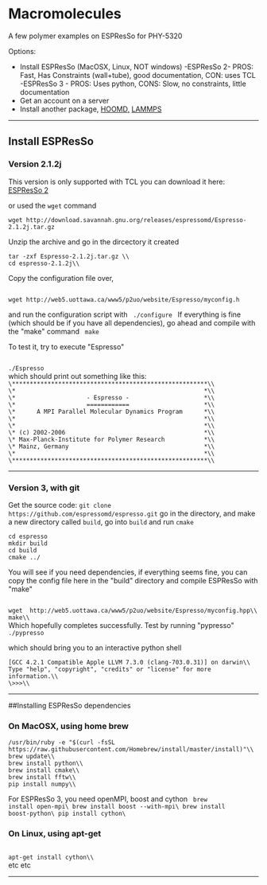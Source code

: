 # Macromolecules

A few polymer examples on ESPResSo for PHY-5320

Options: 
- Install ESPResSo (MacOSX, Linux, NOT windows)
 -ESPResSo 2- PROS: Fast, Has Constraints (wall+tube), good documentation, CON: uses TCL
 -ESPResSo 3 - PROS: Uses python, CONS: Slow, no constraints, little documentation
- Get an account on a server
- Install another package, [HOOMD,](http://glotzerlab.engin.umich.edu/hoomd-blue/) [LAMMPS](http://lammps.sandia.gov/)
 
----------
## Install ESPResSo
### Version 2.1.2j

This version is only supported with TCL
you can download it here: [ESPResSo 2](http://download.savannah.gnu.org/releases/espressomd/Espresso-2.1.2j.tar.gz)

or used the ``wget`` command
```
wget http://download.savannah.gnu.org/releases/espressomd/Espresso-2.1.2j.tar.gz
```

Unzip the archive and go in the dircectory it created

```
tar -zxf Espresso-2.1.2j.tar.gz \\
cd espresso-2.1.2j\\
```

Copy the configuration file over, 

<code>
wget http://web5.uottawa.ca/www5/p2uo/website/Espresso/myconfig.h
</code>

and run the configuration script with
<code>
./configure
</code>
If everything is fine (which should be if you have all dependencies), go ahead and compile with the "make" command
<code>
make
</code>

To test it, try to execute "Espresso"

<code>
./Espresso
</code>
which should print out something like this:

<code>
\*******************************************************\\
\*                                                     *\\
\*                    - Espresso -                     *\\
\*                    ============                     *\\
\*      A MPI Parallel Molecular Dynamics Program      *\\
\*                                                     *\\
\*                                                     *\\
\* (c) 2002-2006                                       *\\
\* Max-Planck-Institute for Polymer Research           *\\
\* Mainz, Germany                                      *\\
\*                                                     *\\
\*******************************************************\\
</code>


----------


### Version 3, with git
Get the source code:
``
git clone https://github.com/espressomd/espresso.git
``
go in the directory, and make a new directory called ``build``, go into ``build`` and run ``cmake``
```
cd espresso
mkdir build
cd build
cmake ../
```

You will see if you need dependencies, if everything seems fine, you can copy the config file here in the "build" directory and compile ESPResSo with "make"

<code>
wget  http://web5.uottawa.ca/www5/p2uo/website/Espresso/myconfig.hpp\\
make\\
</code>
Which hopefully completes successfully.
Test by running "pypresso"

<code>
./pypresso
</code>

which should bring you to an interactive python shell

```
[GCC 4.2.1 Compatible Apple LLVM 7.3.0 (clang-703.0.31)] on darwin\\
Type "help", "copyright", "credits" or "license" for more information.\\
\>>>\\
```


----------


##Installing ESPResSo dependencies

### On MacOSX, using home brew
```
/usr/bin/ruby -e "$(curl -fsSL https://raw.githubusercontent.com/Homebrew/install/master/install)"\\
brew update\\
brew install python\\
brew install cmake\\
brew install fftw\\
pip install numpy\\
```

For ESPResSo 3, you need openMPI, boost and cython
<code>
brew install open-mpi\\
brew install boost --with-mpi\\
brew install boost-python\\
pip install cython\\
</code>

### On Linux, using apt-get
<code>
apt-get install cython\\
</code>
etc etc

----------


  

